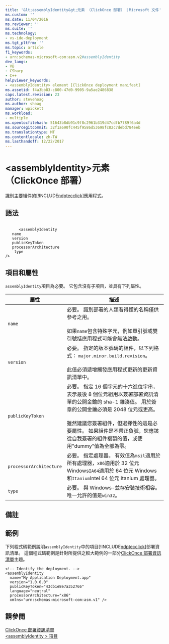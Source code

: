 ```yaml
---
title: '&lt;assemblyIdentity&gt;元素 （ClickOnce 部署） |Microsoft 文件'
ms.custom: ''
ms.date: 11/04/2016
ms.reviewer: ''
ms.suite: ''
ms.technology:
- vs-ide-deployment
ms.tgt_pltfrm: ''
ms.topic: article
f1_keywords:
- urn:schemas-microsoft-com:asm.v2#assemblyIdentity
dev_langs:
- VB
- CSharp
- C++
helpviewer_keywords:
- <assemblyIdentity> element [ClickOnce deployment manifest]
ms.assetid: f4a3bb83-c800-47d0-9905-9a5ae2486838
caps.latest.revision: 23
author: stevehoag
ms.author: shoag
manager: wpickett
ms.workload:
- multiple
ms.openlocfilehash: 51643b8db91c9f8c2961b319d47cdfb7789f6a4d
ms.sourcegitcommit: 32f1a690fc445f9586d53698fc82c7debd784eeb
ms.translationtype: MT
ms.contentlocale: zh-TW
ms.lasthandoff: 12/22/2017
---
```

# <a name="ltassemblyidentitygt-element-clickonce-deployment"></a>&lt;assemblyIdentity&gt;元素 （ClickOnce 部署）
識別主要組件的[!INCLUDE[ndptecclick](../deployment/includes/ndptecclick_md.md)]應用程式。  
  
## <a name="syntax"></a>語法  
  
```  
  
      <assemblyIdentity    
   name   
   version  
   publicKeyToken  
   processorArchitecture  
    type  
/>  
```  
  
## <a name="elements-and-attributes"></a>項目和屬性  
 `assemblyIdentity`項目為必要。 它包含沒有子項目，並具有下列屬性。  
  
|屬性|描述|  
|---------------|-----------------|  
|`name`|必要。 識別部署的人類看得懂的名稱僅供參考之用。<br /><br /> 如果`name`包含特殊字元，例如單引號或雙引號括應用程式可能會無法啟動。|  
|`version`|必要。 指定的版本號碼的組件，以下列格式： `major.minor.build.revision`。<br /><br /> 此值必須遞增觸發應用程式更新的更新資訊清單中。|  
|`publicKeyToken`|必要。 指定 16 個字元的十六進位字串，表示最後 8 個位元組用以簽署部署資訊清單的公開金鑰的 sha-1 雜湊值。 用於簽章的公開金鑰必須是 2048 位元或更高。<br /><br /> 雖然建議您簽署組件，但選擇性的這是必要屬性。 如果組件是不帶正負號，您應該從自我簽署的組件複製的值，或使用"dummy"值為全部為零。|  
|`processorArchitecture`|必要。 指定處理器。 有效值為`msil`適用於所有處理器，`x86`適用於 32 位元 Windows`IA64`適用於 64 位元 Windows 和`Itanium`Intel 64 位元 Itanium 處理器。|  
|`type`|必要。 與 Windows-並存安裝技術相容。 唯一允許的值是`win32`。|  
  
## <a name="remarks"></a>備註  
  
## <a name="example"></a>範例  
 下列程式碼範例說明`assemblyIdentity`中的項目[!INCLUDE[ndptecclick](../deployment/includes/ndptecclick_md.md)]部署資訊清單。 這個程式碼範例是針對所提供之較大範例的一部分[ClickOnce 部署資訊清單](../deployment/clickonce-deployment-manifest.md)主題。  
  
```  
<!-- Identify the deployment. -->  
<assemblyIdentity   
  name="My Application Deployment.app"  
  version="1.0.0.0"  
  publicKeyToken="43cb1e8e7a352766"  
  language="neutral"  
  processorArchitecture="x86"  
  xmlns="urn:schemas-microsoft-com:asm.v1" />  
```  
  
## <a name="see-also"></a>請參閱  
 [ClickOnce 部署資訊清單](../deployment/clickonce-deployment-manifest.md)   
 [\<assemblyIdentity > 項目](../deployment/assemblyidentity-element-clickonce-application.md)
